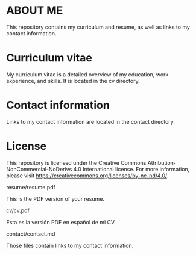 # ABOUT ME
This repository contains my curriculum and resume, as well as links to my contact information.

# Curriculum vitae
My curriculum vitae is a detailed overview of my education, work experience, and skills. It is located in the cv directory.

# Contact information
Links to my contact information are located in the contact directory.

# License
This repository is licensed under the Creative Commons Attribution-NonCommercial-NoDerivs 4.0 International license. For more information, please visit https://creativecommons.org/licenses/by-nc-nd/4.0/.

resume/resume.pdf

This is the PDF version of your resume.

cv/cv.pdf

Esta es la versión PDF en español de mi CV.

contact/contact.md

Those files contain links to my contact information.

